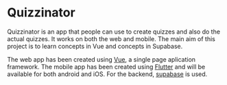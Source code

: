 # Quizzinator
Quizzinator is an app that people can use to create quizzes and also do the actual quizzes. It works on both the web and mobile. The main aim of this project is to learn concepts in Vue and concepts in Supabase.

The web app has been created using [Vue](https://vuejs.org), a single page aplication framework.
The mobile app has been created using [Flutter](https://flutter.dev) and will be available for both android and iOS.
For the backend, [supabase](https://supabase.com) is used.